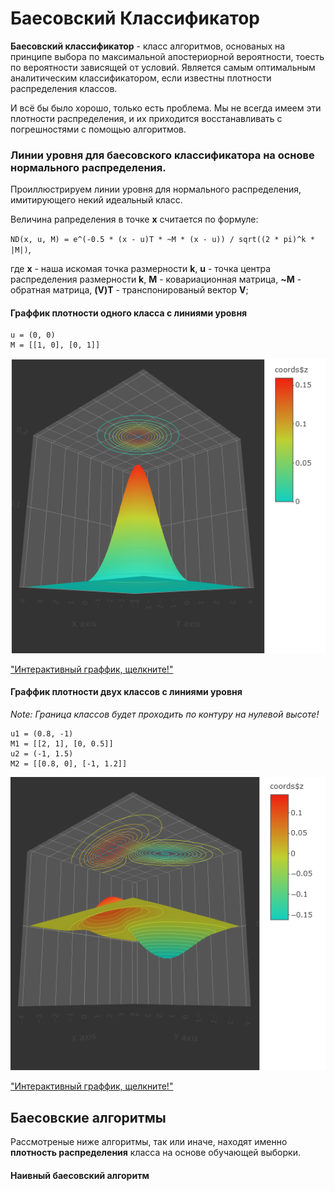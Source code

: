 # Баесовский Классификатор

**Баесовский классификатор** - класс алгоритмов, основаных на принципе выбора по максимальной апостериорной вероятности, тоесть по вероятности зависящей от условий. Является самым оптимальным аналитическим классификатором, если известны плотности распределения классов.

И всё бы было хорошо, только есть проблема. Мы не всегда имеем эти плотности распределения, и их приходится восстанавливать с погрешностями с помощью алгоритмов.

### Линии уровня для баесовского классификатора на основе нормального распределения.

Проиллюстрируем линии уровня для нормального распределения, имитирующего некий идеальный класс.

Величина рапределения в точке **x** считается по формуле:

`ND(x, u, M) = e^(-0.5 * (x - u)T * ~M * (x - u)) / sqrt((2 * pi)^k * |M|)`,

где **x** - наша искомая точка размерности **k**, **u** - точка центра распределения размерности **k**, **M** - ковариационная матрица, **~M** - обратная матрица, **(V)T** - транспонированый вектор **V**;

#### Граффик плотности одного класса с линиями уровня

```
u = (0, 0)
M = [[1, 0], [0, 1]]
```

!["Countour1"](contour_prev.png)

["Интерактивный граффик, щелкните!"](http://htmlpreview.github.io/?https://github.com/dashedman/ml1/blob/master/bayes/contour.html)

#### Граффик плотности двух классов с линиями уровня

_Note:_ *Граница классов будет проходить по контуру на нулевой высоте!*
```
u1 = (0.8, -1)
M1 = [[2, 1], [0, 0.5]]
u2 = (-1, 1.5)
M2 = [[0.8, 0], [-1, 1.2]]
```

!["Countour2"](contour2_prev.png)

["Интерактивный граффик, щелкните!"](http://htmlpreview.github.io/?https://github.com/dashedman/ml1/blob/master/bayes/contour2.html)

## Баесовские алгоритмы

Рассмотреные ниже алгоритмы, так или иначе, находят именно **плотность распределения** класса на основе обучающей выборки.

#### Наивный баесовский алгоритм
